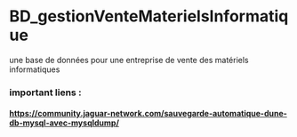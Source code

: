 # BD_gestionVenteMaterielsInformatique
une base de données  pour une entreprise de vente des matériels informatiques 


### important liens : 
#### https://community.jaguar-network.com/sauvegarde-automatique-dune-db-mysql-avec-mysqldump/
